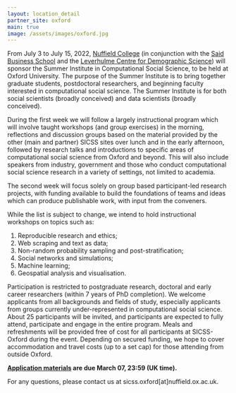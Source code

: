 ```yaml
---
layout: location_detail
partner_site: oxford
main: true
image: /assets/images/oxford.jpg
---
```


From July 3 to July 15, 2022, [Nuffield College](https://www.nuffield.ox.ac.uk/) (in conjunction with the [Said Business School](https://www.sbs.ox.ac.uk/) and the [Leverhulme Centre for Demographic Science](https://www.demographicscience.ox.ac.uk/)) will sponsor the Summer Institute in Computational Social Science, to be held at Oxford University. The purpose of the Summer Institute is to bring together graduate students, postdoctoral researchers, and beginning faculty interested in computational social science. The Summer Institute is for both social scientists (broadly conceived) and data scientists (broadly conceived).

During the first week we will follow a largely instructional program which will involve taught workshops (and group exercises) in the morning, reflections and discussion groups based on the material provided by the other (main and partner) SICSS sites over lunch and in the early afternoon, followed by research talks and introductions to specific areas of computational social science from Oxford and beyond. This will also include speakers from industry, government and those who conduct computational social science research in a variety of settings, not limited to academia.

The second week will focus solely on group based participant-led research projects, with funding available to build the foundations of teams and ideas which can produce publishable work, with input from the conveners. 

While the list is subject to change, we intend to hold instructional workshops on topics such as:

1. Reproducible research and ethics;
2. Web scraping and text as data;
3. Non-random probability sampling and post-stratification;
4. Social networks and simulations;
5. Machine learning;
6. Geospatial analysis and visualisation.

Participation is restricted to postgraduate research, doctoral and early career researchers (within 7 years of PhD completion). We welcome applicants from all backgrounds and fields of study, especially applicants from groups currently under-represented in computational social science. About 25 participants will be invited, and participants are expected to fully attend, participate and engage in the entire program. Meals and refreshments will be provided free of cost for all participants at SICSS-Oxford during the event. Depending on secured funding, we hope to cover accommodation and travel costs (up to a set cap) for those attending from outside Oxford.

**[Application materials](https://compsocialscience.github.io/summer-institute/2022/oxford/apply) are due March 07, 23:59 (UK time).**

For any questions, please contact us at sicss.oxford[at]nuffield.ox.ac.uk.
